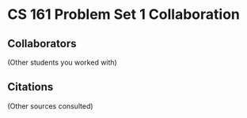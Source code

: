 CS 161 Problem Set 1 Collaboration
==================================

Collaborators
-------------
(Other students you worked with)

Citations
---------
(Other sources consulted)
